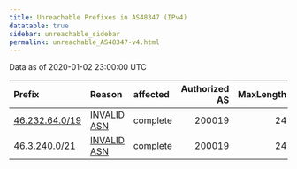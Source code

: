 ```yaml
---
title: Unreachable Prefixes in AS48347 (IPv4)
datatable: true
sidebar: unreachable_sidebar
permalink: unreachable_AS48347-v4.html
---
```


Data as of 2020-01-02 23:00:00 UTC


<div class="datatable-begin"></div>

| Prefix                                                 | Reason                                                                                                | affected   |   Authorized AS |   MaxLength | Anchor                                         |   unreachable /24s |
|:-------------------------------------------------------|:------------------------------------------------------------------------------------------------------|:-----------|----------------:|------------:|:-----------------------------------------------|-------------------:|
| [46.232.64.0/19](https://stat.ripe.net/46.232.64.0/19) | [INVALID ASN](https://rpki-validator.ripe.net/announcement-preview?asn=AS48347&prefix=46.232.64.0/19) | complete   |          200019 |          24 | [RIPE](unreachable_RIPE_NCC_RPKI_Root-v4.html) |                 32 |
| [46.3.240.0/21](https://stat.ripe.net/46.3.240.0/21)   | [INVALID ASN](https://rpki-validator.ripe.net/announcement-preview?asn=AS48347&prefix=46.3.240.0/21)  | complete   |          200019 |          24 | [RIPE](unreachable_RIPE_NCC_RPKI_Root-v4.html) |                  8 |

<div class="datatable-end"></div>